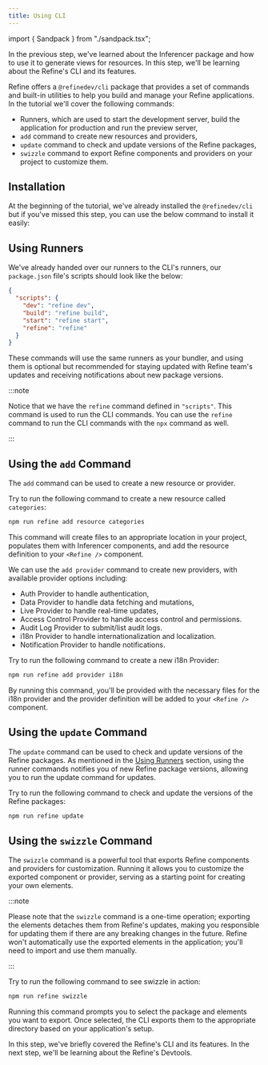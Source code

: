 ```yaml
---
title: Using CLI
---
```


import { Sandpack } from "./sandpack.tsx";

<Sandpack>

In the previous step, we've learned about the Inferencer package and how to use it to generate views for resources. In this step, we'll be learning about the Refine's CLI and its features.

Refine offers a `@refinedev/cli` package that provides a set of commands and built-in utilities to help you build and manage your Refine applications. In the tutorial we'll cover the following commands:

- Runners, which are used to start the development server, build the application for production and run the preview server,
- `add` command to create new resources and providers,
- `update` command to check and update versions of the Refine packages,
- `swizzle` command to export Refine components and providers on your project to customize them.

## Installation

At the beginning of the tutorial, we've already installed the `@refinedev/cli` but if you've missed this step, you can use the below command to install it easily:

<InstallPackagesCommand args="@refinedev/cli" />

## Using Runners

We've already handed over our runners to the CLI's runners, our `package.json` file's scripts should look like the below:

```json title="package.json"
{
  "scripts": {
    "dev": "refine dev",
    "build": "refine build",
    "start": "refine start",
    "refine": "refine"
  }
}
```

These commands will use the same runners as your bundler, and using them is optional but recommended for staying updated with Refine team's updates and receiving notifications about new package versions.

:::note

Notice that we have the `refine` command defined in `"scripts"`. This command is used to run the CLI commands. You can use the `refine` command to run the CLI commands with the `npx` command as well.

:::

## Using the `add` Command

The `add` command can be used to create a new resource or provider.

Try to run the following command to create a new resource called `categories`:

```sh
npm run refine add resource categories
```

This command will create files to an appropriate location in your project, populates them with Inferencer components, and add the resource definition to your `<Refine />` component.

<VideoInView src="https://refine.ams3.cdn.digitaloceanspaces.com/assets/tutorial/webm/add-resource.webm" playsInline loop autoPlay muted />

We can use the `add provider` command to create new providers, with available provider options including:

- Auth Provider to handle authentication,
- Data Provider to handle data fetching and mutations,
- Live Provider to handle real-time updates,
- Access Control Provider to handle access control and permissions.
- Audit Log Provider to submit/list audit logs.
- i18n Provider to handle internationalization and localization.
- Notification Provider to handle notifications.

Try to run the following command to create a new i18n Provider:

```sh
npm run refine add provider i18n
```

By running this command, you'll be provided with the necessary files for the i18n provider and the provider definition will be added to your `<Refine />` component.

<VideoInView src="https://refine.ams3.cdn.digitaloceanspaces.com/assets/tutorial/webm/add-provider-i18n-2.webm" playsInline loop autoPlay muted />

## Using the `update` Command

The `update` command can be used to check and update versions of the Refine packages. As mentioned in the [Using Runners](#using-runners) section, using the runner commands notifies you of new Refine package versions, allowing you to run the update command for updates.

Try to run the following command to check and update the versions of the Refine packages:

```sh
npm run refine update
```

## Using the `swizzle` Command

The `swizzle` command is a powerful tool that exports Refine components and providers for customization. Running it allows you to customize the exported component or provider, serving as a starting point for creating your own elements.

:::note

Please note that the `swizzle` command is a one-time operation; exporting the elements detaches them from Refine's updates, making you responsible for updating them if there are any breaking changes in the future. Refine won't automatically use the exported elements in the application; you'll need to import and use them manually.

:::

Try to run the following command to see swizzle in action:

```sh
npm run refine swizzle
```

Running this command prompts you to select the package and elements you want to export. Once selected, the CLI exports them to the appropriate directory based on your application's setup.

<VideoInView src="https://refine.ams3.cdn.digitaloceanspaces.com/assets/tutorial/webm/cli-swizzle.webm" playsInline loop autoPlay muted />

In this step, we've briefly covered the Refine's CLI and its features. In the next step, we'll be learning about the Refine's Devtools.

</Sandpack>
